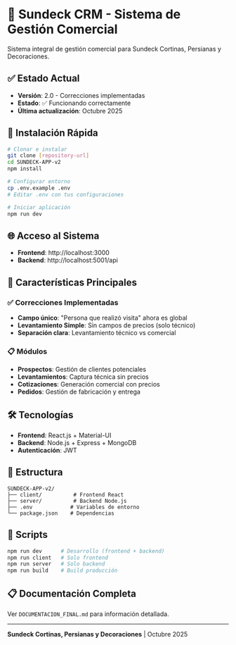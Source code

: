 # 🏢 Sundeck CRM - Sistema de Gestión Comercial

Sistema integral de gestión comercial para Sundeck Cortinas, Persianas y Decoraciones.

## ✅ Estado Actual
- **Versión**: 2.0 - Correcciones implementadas
- **Estado**: ✅ Funcionando correctamente
- **Última actualización**: Octubre 2025

## 🚀 Instalación Rápida

```bash
# Clonar e instalar
git clone [repository-url]
cd SUNDECK-APP-v2
npm install

# Configurar entorno
cp .env.example .env
# Editar .env con tus configuraciones

# Iniciar aplicación
npm run dev
```

## 🌐 Acceso al Sistema
- **Frontend**: http://localhost:3000
- **Backend**: http://localhost:5001/api

## 🎯 Características Principales

### ✅ **Correcciones Implementadas**
- **Campo único**: "Persona que realizó visita" ahora es global
- **Levantamiento Simple**: Sin campos de precios (solo técnico)
- **Separación clara**: Levantamiento técnico vs comercial

### 📋 **Módulos**
- **Prospectos**: Gestión de clientes potenciales
- **Levantamientos**: Captura técnica sin precios
- **Cotizaciones**: Generación comercial con precios
- **Pedidos**: Gestión de fabricación y entrega

## 🛠️ Tecnologías
- **Frontend**: React.js + Material-UI
- **Backend**: Node.js + Express + MongoDB
- **Autenticación**: JWT

## 📁 Estructura
```
SUNDECK-APP-v2/
├── client/          # Frontend React
├── server/          # Backend Node.js
├── .env            # Variables de entorno
└── package.json    # Dependencias
```

## 🔧 Scripts
```bash
npm run dev      # Desarrollo (frontend + backend)
npm run client   # Solo frontend
npm run server   # Solo backend
npm run build    # Build producción
```

## 📋 Documentación Completa
Ver `DOCUMENTACION_FINAL.md` para información detallada.

---
**Sundeck Cortinas, Persianas y Decoraciones** | Octubre 2025
